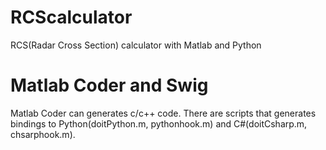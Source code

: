 # RCScalculator
RCS(Radar Cross Section) calculator with Matlab and Python

# Matlab Coder and Swig
Matlab Coder can generates c/c++ code. There are scripts that generates bindings to Python(doitPython.m, pythonhook.m) and C#(doitCsharp.m, chsarphook.m).

